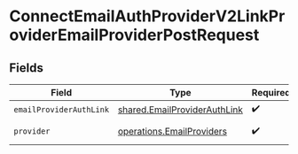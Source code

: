 # ConnectEmailAuthProviderV2LinkProviderEmailProviderPostRequest


## Fields

| Field                                                                               | Type                                                                                | Required                                                                            | Description                                                                         |
| ----------------------------------------------------------------------------------- | ----------------------------------------------------------------------------------- | ----------------------------------------------------------------------------------- | ----------------------------------------------------------------------------------- |
| `emailProviderAuthLink`                                                             | [shared.EmailProviderAuthLink](../../../sdk/models/shared/emailproviderauthlink.md) | :heavy_check_mark:                                                                  | N/A                                                                                 |
| `provider`                                                                          | [operations.EmailProviders](../../../sdk/models/operations/emailproviders.md)       | :heavy_check_mark:                                                                  | An enumeration.                                                                     |